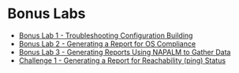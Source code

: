 # Bonus Labs

- [Bonus Lab 1 - Troubleshooting Configuration Building](b-lab1.md)
- [Bonus Lab 2 - Generating a Report for OS Compliance](b-lab2.md)
- [Bonus Lab 3 - Generating Reports Using NAPALM to Gather Data ](b-lab3.md)
- [Challenge 1 - Generating a Report for Reachability (ping) Status](challenge1.md)
